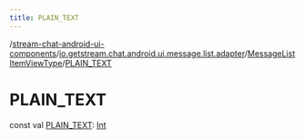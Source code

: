 ```yaml
---
title: PLAIN_TEXT
---
```

/[stream-chat-android-ui-components](../../index.md)/[io.getstream.chat.android.ui.message.list.adapter](../index.md)/[MessageListItemViewType](index.md)/[PLAIN_TEXT](PLAIN_TEXT.md)  
  
  
  
# PLAIN_TEXT  
const val [PLAIN_TEXT](PLAIN_TEXT.md): [Int](https://kotlinlang.org/api/latest/jvm/stdlib/kotlin/-int/index.html)
